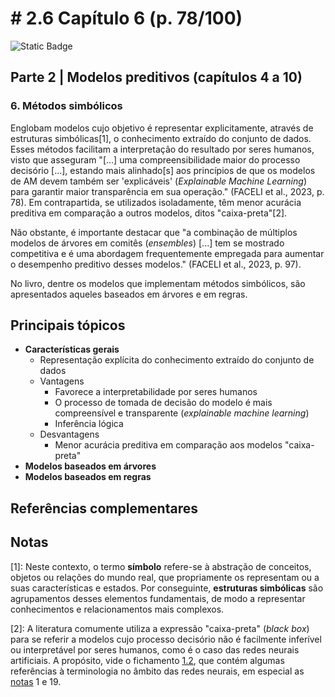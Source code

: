 # # 2.6 Capítulo 6 (p. 78/100)

![Static Badge](https://img.shields.io/badge/Status-Estudando-grey?labelColor=31A8B8)

## Parte 2 | Modelos preditivos (capítulos 4 a 10)

### 6. Métodos simbólicos

Englobam modelos cujo objetivo é representar explicitamente, através de estruturas simbólicas[1], o conhecimento extraído do conjunto de dados. Esses métodos facilitam a interpretação do resultado por seres humanos, visto que asseguram "[...] uma compreensibilidade maior do processo decisório [...], estando mais alinhado[s] aos princípios de que os modelos de AM devem também ser 'explicáveis' (*Explainable Machine Learning*) para garantir maior transparência em sua operação." (FACELI et al., 2023, p. 78). Em contrapartida, se utilizados isoladamente, têm menor acurácia preditiva em comparação a outros modelos, ditos "caixa-preta"[2].

Não obstante, é importante destacar que "a combinação de múltiplos modelos de árvores em comitês (*ensembles*) [...] tem se mostrado competitiva e é uma abordagem frequentemente empregada para aumentar o desempenho preditivo desses modelos." (FACELI et al., 2023, p. 97).

No livro, dentre os modelos que implementam métodos simbólicos, são apresentados aqueles baseados em árvores e em regras.

## Principais tópicos

- **Características gerais**
  - Representação explícita do conhecimento extraído do conjunto de dados
  - Vantagens
    - Favorece a interpretabilidade por seres humanos
    - O processo de tomada de decisão do modelo é mais compreensível e transparente (*explainable machine learning*)
    - Inferência lógica
  - Desvantagens
    - Menor acurácia preditiva em comparação aos modelos "caixa-preta"
- **Modelos baseados em árvores**
- **Modelos baseados em regras**

## Referências complementares

## Notas

[1]: Neste contexto, o termo **símbolo** refere-se à abstração de conceitos, objetos ou relações do mundo real, que propriamente os representam ou a suas características e estados. Por conseguinte, **estruturas simbólicas** são agrupamentos desses elementos fundamentais, de modo a representar conhecimentos e relacionamentos mais complexos.

[2]: A literatura comumente utiliza a expressão "caixa-preta" (*black box*) para se referir a modelos cujo processo decisório não é facilmente inferível ou interpretável por seres humanos, como é o caso das redes neurais artificiais. A propósito, vide o fichamento [1.2](../neural-networks-and-learning-machines-simon-haykin/_introduction.md), que contém algumas referências à terminologia no âmbito das redes neurais, em especial as [notas](../neural-networks-and-learning-machines-simon-haykin/_introduction.md#notas) 1 e 19.
